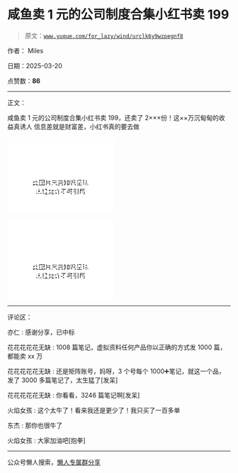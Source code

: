 # 咸鱼卖 1 元的公司制度合集小红书卖 199

> 原文：[`www.yuque.com/for_lazy/wind/urclk6y9wzpegnf8`](https://www.yuque.com/for_lazy/wind/urclk6y9wzpegnf8)

作者： Miles

日期：2025-03-20

点赞数：**86**

* * *

正文：

咸鱼卖 1 元的公司制度合集小红书卖 199，还卖了 2×××份！这××万沉甸甸的收益真诱人 信息差就是财富差，小红书真的要去做

![](img/a59860a94bc3004d91b303dc819c165b.png "None")

![](img/202a59d2404f017c1134431b95bfa94b.png "None")

* * *

评论区：

亦仁 : 感谢分享，已中标

花花花花花无缺 : 1008 篇笔记，虚拟资料任何产品你以正确的方式发 1000 篇，都能卖 xx 万

花花花花花无缺 : 还是矩阵账号，妈呀，3 个号每个 1000➕笔记，就这一个品，发了 3000 多篇笔记了，太生猛了[发呆]

花花花花花无缺 : 你看看，3246 篇笔记啊[发呆]

火焰女孩 : 这个太牛了！看来我还是更少了！我只买了一百多单

东杰 : 那你也很牛了

火焰女孩 : 大家加油吧[抱拳]

* * *

公众号懒人搜索，[懒人专属群分享](https://lazybook.fun/#/blog/group)